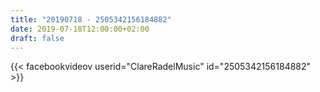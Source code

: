 ```yaml
---
title: "20190718 - 2505342156184882"
date: 2019-07-18T12:00:00+02:00
draft: false
---
```


{{< facebookvideov userid="ClareRadelMusic" id="2505342156184882" >}}